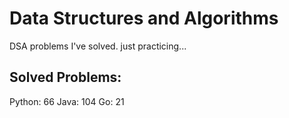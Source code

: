 # Data Structures and Algorithms
DSA problems I've solved. just practicing...

## Solved Problems:
Python: 66
Java: 104
Go: 21

